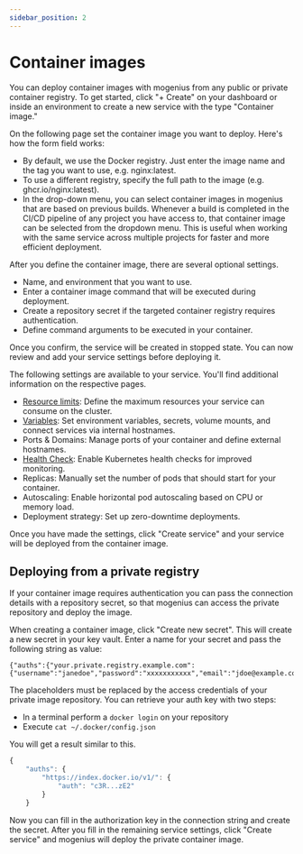 ```yaml
---
sidebar_position: 2
---
```


# Container images

You can deploy container images with mogenius from any public or private container registry. To get started, click "+ Create" on your dashboard or inside an environment to create a new service with the type "Container image."

On the following page set the container image you want to deploy. Here's how the form field works:

- By default, we use the Docker registry. Just enter the image name and the tag you want to use, e.g. nginx:latest.
- To use a different registry, specify the full path to the image (e.g. ghcr.io/nginx:latest).
- In the drop-down menu, you can select container images in mogenius that are based on previous builds. Whenever a build is completed in the CI/CD pipeline of any project you have access to, that container image can be selected from the dropdown menu. This is useful when working with the same service across multiple projects for faster and more efficient deployment.

After you define the container image, there are several optional settings.

- Name, and environment that you want to use.
- Enter a container image command that will be executed during deployment.
- Create a repository secret if the targeted container registry requires authentication.
- Define command arguments to be executed in your container.

Once you confirm, the service will be created in stopped state. You can now review and add your service settings before deploying it.

The following settings are available to your service. You'll find additional information on the respective pages.
- [Resource limits](../development/resources.md): Define the maximum resources your service can consume on the cluster.
- [Variables](../development/environment-variables.md): Set environment variables, secrets, volume mounts, and connect services via internal hostnames.
- Ports & Domains: Manage ports of your container and define external hostnames.
- [Health Check](../development/health-checks.md): Enable Kubernetes health checks for improved monitoring.
- Replicas: Manually set the number of pods that should start for your container.
- Autoscaling: Enable horizontal pod autoscaling based on CPU or memory load.
- Deployment strategy: Set up zero-downtime deployments.

Once you have made the settings, click "Create service" and your service will be deployed from the container image.

## Deploying from a private registry

If your container image requires authentication you can pass the connection details with a repository secret, so that mogenius can access the private repository and deploy the image.

When creating a container image, click "Create new secret". This will create a new secret in your key vault. Enter a name for your secret and pass the following string as value:

```
{"auths":{"your.private.registry.example.com":{"username":"janedoe","password":"xxxxxxxxxxx","email":"jdoe@example.com","auth":"c3R...zE2"}}}
```

The placeholders must be replaced by the access credentials of your private image repository. You can retrieve your auth key with two steps:

- In a terminal perform a `docker login` on your repository
- Execute `cat ~/.docker/config.json`

You will get a result similar to this.

```jsx title="cat ~/.docker/config.json"
{
    "auths": {
        "https://index.docker.io/v1/": {
            "auth": "c3R...zE2"
        }
    }
```

Now you can fill in the authorization key in the connection string and create the secret. After you fill in the remaining service settings, click "Create service" and mogenius will deploy the private container image.

